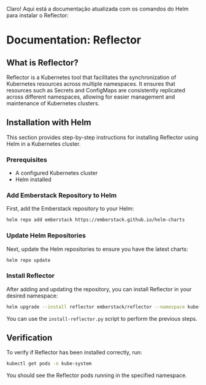 Claro! Aqui está a documentação atualizada com os comandos do Helm para instalar o Reflector:

# Documentation: Reflector

## What is Reflector?

Reflector is a Kubernetes tool that facilitates the synchronization of Kubernetes resources across multiple namespaces. It ensures that resources such as Secrets and ConfigMaps are consistently replicated across different namespaces, allowing for easier management and maintenance of Kubernetes clusters.

## Installation with Helm

This section provides step-by-step instructions for installing Reflector using Helm in a Kubernetes cluster.

### Prerequisites

- A configured Kubernetes cluster
- Helm installed

### Add Emberstack Repository to Helm

First, add the Emberstack repository to your Helm:

```bash
helm repo add emberstack https://emberstack.github.io/helm-charts
```

### Update Helm Repositories

Next, update the Helm repositories to ensure you have the latest charts:

```bash
helm repo update
```

### Install Reflector

After adding and updating the repository, you can install Reflector in your desired namespace:

```bash
helm upgrade --install reflector emberstack/reflector --namespace kube-system
```

You can use the `install-reflector.py` script to perform the previous steps.

## Verification

To verify if Reflector has been installed correctly, run:

```bash
kubectl get pods -n kube-system
```

You should see the Reflector pods running in the specified namespace.
